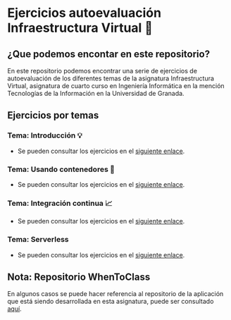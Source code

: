 # Ejercicios autoevaluación Infraestructura Virtual :open_file_folder:

## ¿Que podemos encontar en este repositorio?
En este repositorio podemos encontrar una serie de ejercicios de autoevaluación de los diferentes temas de la asignatura Infraestructura Virtual, asignatura de cuarto curso en Ingeniería Informática en la mención Tecnologías de la Información en la Universidad de Granada.

## Ejercicios por temas
### Tema: Introducción :bulb:
- Se pueden consultar los ejercicios en el [siguiente enlace](https://github.com/antoniocuadros/ejercicios-apuntes-IV/blob/master/Ejercicios/Tema%201%20Introduccion/Ejercicios/Ejercicios_tema_1.md).
  
### Tema: Usando contenedores :minidisc:
- Se pueden consultar los ejercicios en el [siguiente enlace](https://github.com/antoniocuadros/ejercicios-apuntes-IV/blob/master/Ejercicios/Tema_3_Virtualizaci%C3%B3n_ligera_usando_contenedores/Ejercicios%20Virtualizaci%C3%B3n%20ligera%20usando%20contenedores.md).

### Tema: Integración continua :chart_with_upwards_trend:
- Se pueden consultar los ejercicios en el [siguiente enlace](https://github.com/antoniocuadros/ejercicios-apuntes-IV/blob/master/Ejercicios/Tema_Integracion_Continua/ejercicios.md).

### Tema: Serverless
- Se pueden consultar los ejercicios en el [siguiente enlace](https://github.com/antoniocuadros/ejercicios-apuntes-IV/blob/master/Ejercicios/Tema_Serverless/ejercicios.md).


## Nota: Repositorio WhenToClass
En algunos casos se puede hacer referencia al repositorio de la aplicación que está siendo desarrollada en esta asignatura, puede ser consultado [aquí](https://github.com/antoniocuadros/WhenToClass).
